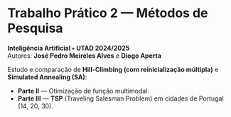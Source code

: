 # Trabalho Prático 2 — Métodos de Pesquisa
**Inteligência Artificial • UTAD 2024/2025**  
Autores: **José Pedro Meireles Alves** e **Diogo Aperta**

Estudo e comparação de **Hill-Climbing (com reinicialização múltipla)** e **Simulated Annealing (SA)**:
- **Parte II** — Otimização de função multimodal.
- **Parte III** — **TSP** (Traveling Salesman Problem) em cidades de Portugal (14, 20, 30).
